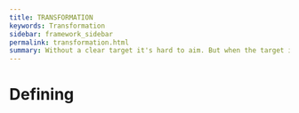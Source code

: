```yaml
---
title: TRANSFORMATION
keywords: Transformation
sidebar: framework_sidebar
permalink: transformation.html
summary: Without a clear target it's hard to aim. But when the target is clear it's time to “Plan Your Work & Work Your Plan”.
---
```


# Defining  <Title>
Lorem ipsum dolor sit amet, consectetur adipisicing elit.

# Justification Of The Choices Made
Lorem ipsum dolor sit amet, consectetur adipisicing elit.

# The Other Alternatives That Were Not Chosen
Lorem ipsum dolor sit amet, consectetur adipisicing elit.

# Further Reading
* [Lorem ipsum dolor sit amet, consectetur adipisicing elit.]()
